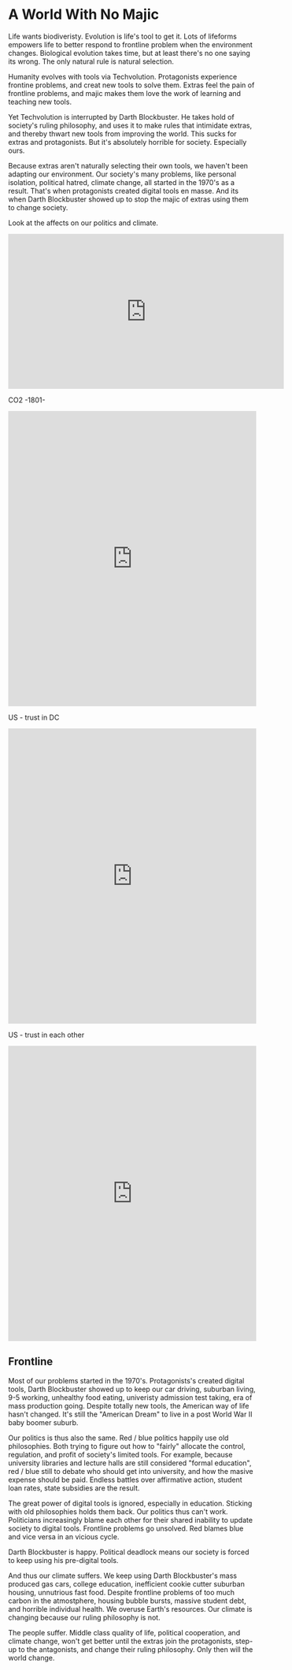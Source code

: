 
# A World With No Majic

Life wants biodiveristy. Evolution is life's tool to get it. Lots of lifeforms empowers life to better respond to frontline problem when the environment changes. Biological evolution takes time, but at least there's no one saying its wrong. The only natural rule is natural selection.

Humanity evolves with tools via Techvolution. Protagonists experience frontine problems, and creat new tools to solve them. Extras feel the pain of frontline problems, and majic makes them love the work of learning and teaching new tools.

Yet Techvolution is interrupted by Darth Blockbuster. He takes hold of society's ruling philosophy, and uses it to make rules that intimidate extras, and thereby thwart new tools from improving the world. This sucks for extras and protagonists. But it's absolutely horrible for society. Especially ours.

Because extras aren't naturally selecting their own tools, we haven't been adapting our environment. Our society's many problems, like personal isolation, political hatred, climate change, all started in the 1970's as a result. That's when protagonists created digital tools en masse. And its when Darth Blockbuster showed up to stop the majic of extras using them to change society.

Look at the affects on our politics and climate.

<iframe width="560" height="315" src="https://www.youtube-nocookie.com/embed/tEczkhfLwqM" frameborder="0" allow="accelerometer; autoplay; encrypted-media; gyroscope; picture-in-picture" allowfullscreen></iframe>

CO2 -1801-
<iframe src="https://ourworldindata.org/grapher/co2-concentration-long-term?time=1801..2018" style="width: 100%; height: 600px; border: 0px none;"></iframe>

US - trust in DC
<iframe src="https://ourworldindata.org/grapher/public-trust-in-government?time=1958..2015" style="width: 100%; height: 600px; border: 0px none;"></iframe>

US - trust in each other
<iframe src="https://ourworldindata.org/grapher/trust-attitudes-in-the-us?time=1972..2014" style="width: 100%; height: 600px; border: 0px none;"></iframe>

## Frontline

Most of our problems started in the 1970's. Protagonists's created digital tools, Darth Blockbuster showed up to keep our car driving, suburban living, 9-5 working, unhealthy food eating, univeristy admission test taking, era of mass production going. Despite totally new tools, the American way of life hasn't changed. It's still the "American Dream" to live in a post World War II baby boomer suburb.

Our politics is thus also the same. Red / blue politics happily use old philosophies. Both trying to figure out how to "fairly" allocate the control, regulation, and profit of society's limited tools. For example, because university libraries and lecture halls are still considered "formal education", red / blue still to debate who should get into university, and how the masive expense should be paid. Endless battles over affirmative action, student loan rates, state subsidies are the result.

The great power of digital tools is ignored, especially in education. Sticking with old philosophies holds them back. Our politics thus can't work. Politicians increasingly blame each other for their shared inability to update society to digital tools. Frontline problems go unsolved. Red blames blue and vice versa in an vicious cycle.

Darth Blockbuster is happy. Political deadlock means our society is forced to keep using his pre-digital tools.

And thus our climate suffers. We keep using Darth Blockbuster's mass produced gas cars, college education, inefficient cookie cutter suburban housing, unnutrious fast food. Despite frontline problems of too much carbon in the atmostphere, housing bubble bursts, massive student debt, and horrible individual health. We overuse Earth's resources. Our climate is changing because our ruling philosophy is not.

The people suffer. Middle class quality of life, political cooperation, and climate change, won't get better until the extras join the protagonists, step-up to the antagonists, and change their ruling philosophy. Only then will the world change.
